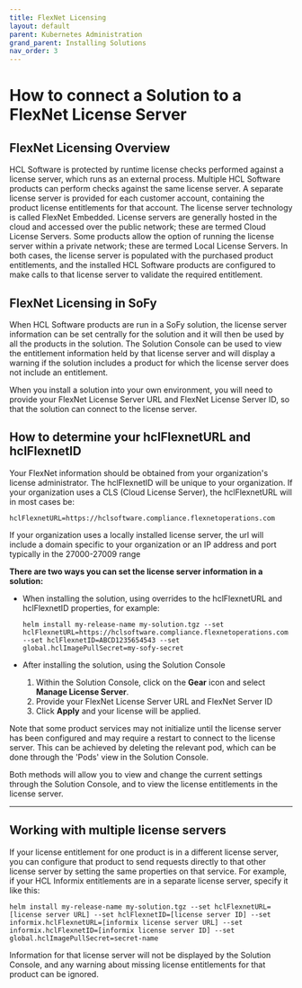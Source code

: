 ```yaml
---
title: FlexNet Licensing
layout: default
parent: Kubernetes Administration
grand_parent: Installing Solutions
nav_order: 3
---
```

# **How to connect a Solution to a FlexNet License Server**

## **FlexNet Licensing Overview**

HCL Software is protected by runtime license checks performed against a license server, which runs as an external process.  Multiple HCL Software products can perform checks against the same license server.  A separate license server is provided for each customer account, containing the product license entitlements for that account.  The license server technology is called FlexNet Embedded.  License servers are generally hosted in the cloud and accessed over the public network; these are termed Cloud License Servers. Some products allow the option of running the license server within a private network; these are termed Local License Servers.  In both cases, the license server is populated with the purchased product entitlements, and the installed HCL Software products are configured to make calls to that license server to validate the required entitlement.

## **FlexNet Licensing in SoFy**
When HCL Software products are run in a SoFy solution, the license server information can be set centrally for the solution and it will then be used by all the products in the solution.  The Solution Console can be used to view the entitlement information held by that license server and will display a warning if the solution includes a product for which the license server does not include an entitlement.

When you install a solution into your own environment, you will need to provide your FlexNet License Server URL and FlexNet License Server ID, so that the solution can connect to the license server.  

## **How to determine your hclFlexnetURL and hclFlexnetID**
Your FlexNet information should be obtained from your organization's license administrator. The hclFlexnetID will be unique to your organization. If your organization uses a CLS (Cloud License Server), the hclFlexnetURL will in most cases be: 

```
hclFlexnetURL=https://hclsoftware.compliance.flexnetoperations.com
```

If your organization uses a locally installed license server, the url will include a domain specific to your organization or an IP address and port typically in the 27000-27009 range

**There are two ways you can set the license server information in a solution:**
*  When installing the solution, using overrides to the hclFlexnetURL and hclFlexnetID properties, for example:

    ```
    helm install my-release-name my-solution.tgz --set hclFlexnetURL=https://hclsoftware.compliance.flexnetoperations.com --set hclFlexnetID=ABCD1235654543 --set global.hclImagePullSecret=my-sofy-secret
    ```
*  After installing the solution, using the Solution Console 
    1. Within the Solution Console, click on the **Gear** icon and select **Manage License Server**.
    2. Provide your FlexNet License Server URL and FlexNet Server ID
    3. Click **Apply** and your license will be applied.

Note that some product services may not initialize until the license server has been configured and may require a restart to connect to the license server.  This can be achieved by deleting the relevant pod, which can be done through the 'Pods' view in the Solution Console.

Both methods will allow you to view and change the current settings through the Solution Console, and to view the license entitlements in the license server.
___


## **Working with multiple license servers**

If your license entitlement for one product is in a different license server, you can configure that product to send requests directly to that other license server by setting the same properties on that service.  For example, if your HCL Informix entitlements are in a separate license server, specify it like this:


```
helm install my-release-name my-solution.tgz --set hclFlexnetURL=[license server URL] --set hclFlexnetID=[license server ID] --set informix.hclFlexnetURL=[informix license server URL] --set informix.hclFlexnetID=[informix license server ID] --set global.hclImagePullSecret=secret-name
```

Information for that license server will not be displayed by the Solution Console, and any warning about missing license entitlements for that product can be ignored.
